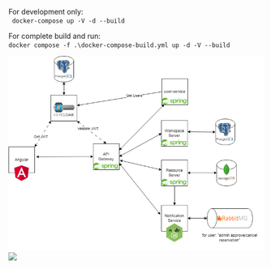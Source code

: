 For development only: <br/>
`
docker-compose up -V -d --build`

For complete build and run: <br/>
`
docker compose -f .\docker-compose-build.yml up -d -V --build
`

![plot](./Concepts/resourcify_concept.png)
<img src="./Concepts/use-case.gif"/>
